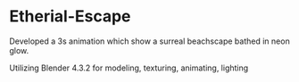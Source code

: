 # Etherial-Escape
 Developed a 3s animation which show a surreal beachscape bathed in neon glow.

 Utilizing Blender 4.3.2 for modeling, texturing, animating, lighting
